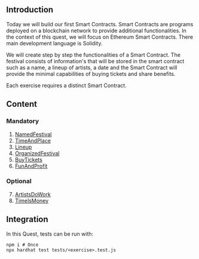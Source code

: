 ## Introduction

Today we will build our first Smart Contracts. Smart Contracts are programs deployed on a blockchain network to provide additional functionalities. In the context of this quest, we will focus on Ethereum Smart Contracts. There main development language is Solidity.

We will create step by step the functionalities of a Smart Contract. The festival consists of information's that will be stored in the smart contract such as a name, a lineup of artists, a date and the Smart Contract will provide the minimal capabilities of buying tickets and share benefits.

Each exercise requires a distinct Smart Contract.

## Content

### Mandatory

1. [NamedFestival](NamedFestival.md)
2. [TimeAndPlace](TimeAndPlace.md)
3. [Lineup](Lineup.md)
4. [OrganizedFestival](OrganizedFestival.md)
5. [BuyTickets](BuyTickets.md)
6. [FunAndProfit](FunAndProfit.md)

### Optional

7. [ArtistsDoWork](ArtistsDoWork.md)
8. [TimeIsMoney](TimeIsMoney.md)

## Integration

In this Quest, tests can be run with:

```
npm i # Once
npx hardhat test tests/<exercise>.test.js
```
